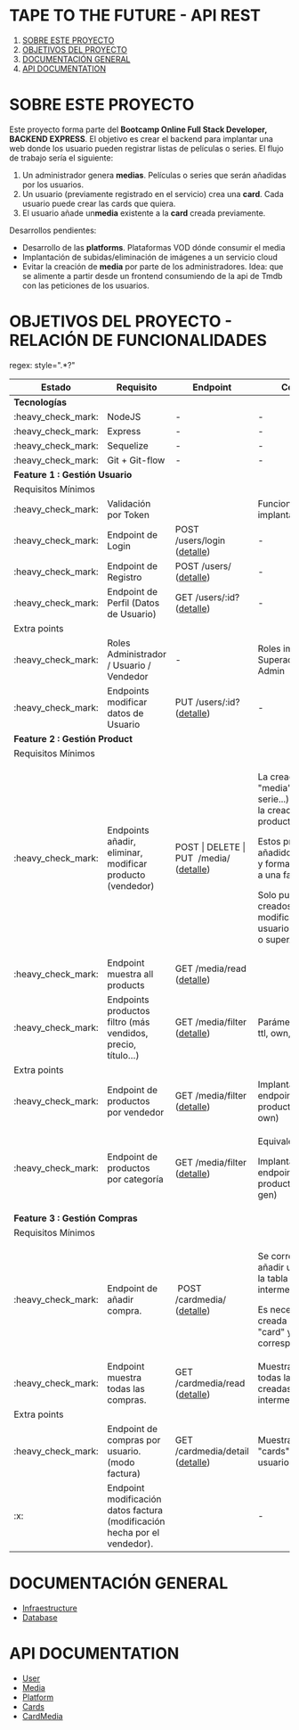 # TAPE TO THE FUTURE - API REST

1. [SOBRE ESTE PROYECTO](#SOBRE-ESTE-PROYECTO)
2. [OBJETIVOS DEL PROYECTO](#OBJETIVOS-PROYECTO)
3. [DOCUMENTACIÓN GENERAL](#DOCUMENTACION-GENERAL)
4. [API DOCUMENTATION](#API-DOCUMENTATION)

# SOBRE ESTE PROYECTO

Este proyecto forma parte del **Bootcamp Online Full Stack Developer, BACKEND EXPRESS**.
El objetivo es crear el backend para implantar una web donde los usuario pueden registrar listas de películas o series.
El flujo de trabajo sería el siguiente:

1. Un administrador genera **medias**. Películas o series que serán añadidas por los usuarios.
2. Un usuario (previamente registrado en el servicio) crea una **card**. Cada usuario puede crear las cards que quiera.
3. El usuario añade un**media** existente a la **card** creada previamente.

Desarrollos pendientes:
- Desarrollo de las **platforms**. Plataformas VOD dónde consumir el media
- Implantación de subidas/eliminación de imágenes a un servicio cloud
- Evitar la creación de **media** por parte de los administradores. Idea: que se alimente a partir desde un frontend consumiendo de la api de Tmdb con las peticiones de los usuarios. 

# OBJETIVOS DEL PROYECTO  - RELACIÓN DE FUNCIONALIDADES


regex:  style=".*?"
<table>
<thead>
<tr>
<th>Estado</th>
<th>Requisito</th>
<th>Endpoint</th>
<th>Comentario</th>
</tr>
</thead>
<tbody>
<tr>
<td colspan="4"><strong>Tecnolog&iacute;as</strong></td>
</tr>
<tr>
<td>:heavy_check_mark:</td>
<td>NodeJS</td>
<td>-</td>
<td>-</td>
</tr>
<tr>
<td>:heavy_check_mark:</td>
<td>Express</td>
<td>-</td>
<td>-</td>
</tr>
<tr>
<td>:heavy_check_mark:</td>
<td>Sequelize</td>
<td>-</td>
<td>-</td>
</tr>
<tr>
<td>:heavy_check_mark:</td>
<td>Git + Git-flow</td>
<td>-</td>
<td>-</td>
</tr>
<tr>
<td colspan="4"><strong>Feature 1 : Gesti&oacute;n Usuario</strong></td>
</tr>
<tr>
<td colspan="4">Requisitos M&iacute;nimos</td>
</tr>
<tr>
<td>:heavy_check_mark:</td>
<td>Validaci&oacute;n por Token</td>
<td>&nbsp;</td>
<td>Funcionalidad implantada con JWT.</td>
</tr>
<tr>
<td>:heavy_check_mark:</td>
<td>Endpoint de Login</td>
<td>POST /users/login (<a href="./documentation/api/user.md#login">detalle</a>)</td>
<td>-</td>
</tr>
<tr>
<td>:heavy_check_mark:</td>
<td>Endpoint de Registro</td>
<td>POST /users/ (<a href="./documentation/api/user.md#postusers">detalle</a>)</td>
<td>-</td>
</tr>
<tr>
<td>:heavy_check_mark:</td>
<td>Endpoint de Perfil (Datos de Usuario)</td>
<td>GET /users/:id? (<a href="./documentation/api/user.md#getusers">detalle</a>)</td>
<td>-</td>
</tr>
<tr>
<td colspan="4">Extra points</td>
</tr>
<tr>
<td>:heavy_check_mark:</td>
<td>Roles Administrador / Usuario / Vendedor</td>
<td>-</td>
<td>Roles implantados: Superadmin, Usuario, Admin</td>
</tr>
<tr>
<td>:heavy_check_mark:</td>
<td>Endpoints modificar datos de Usuario</td>
<td>PUT /users/:id? (<a href="./documentation/api/user.md#putusers">detalle</a>)</td>
<td>-</td>
</tr>
<tr>
<td colspan="4"><strong>Feature 2 : Gesti&oacute;n Product</strong></td>
</tr>
<tr>
<td colspan="4">Requisitos M&iacute;nimos</td>
</tr>
<tr>
<td>:heavy_check_mark:</td>
<td>Endpoints a&ntilde;adir, eliminar, modificar producto (vendedor)</td>
<td>POST | DELETE&nbsp;| PUT&nbsp; /media/ (<a href="./documentation/api/media.md">detalle</a>)</td>
<td>
<p>La creaci&oacute;n de las "media" (pel&iacute;cula, serie...) corresponde a la creación del producto.</p>
<p>Estos productos ser&aacute;n a&ntilde;adidos a una "card" y formar&aacute;n algo similar a una factura.</p>
<p>Solo pueden ser creados, eliminados y modificados por usuarios con rol Admin o superAdmin.</p>
</td>
</tr>
<tr>
<td>:heavy_check_mark:</td>
<td>Endpoint muestra all products</td>
<td>GET /media/read (<a href="./documentation/api/media.md#getmedia">detalle</a>)</td>
<td>&nbsp;</td>
</tr>
<tr>
<td>:heavy_check_mark:</td>
<td>Endpoints productos filtro (m&aacute;s vendidos, precio, t&iacute;tulo&hellip;)</td>
<td>GET /media/filter (<a href="./documentation/api/media.md">detalle</a>)</td>
<td>
<p>Par&aacute;metros: top, year, ttl, own, gen</p>
</td>
</tr>
<tr>
<td colspan="4">Extra points</td>
</tr>
<tr>
<td>:heavy_check_mark:</td>
<td>Endpoint de productos por vendedor</td>
<td>GET /media/filter (<a href="./documentation/api/media.md">detalle</a>)</td>
<td>Implantado en el endpoint de filtro de productos (par&aacute;metro own)</td>
</tr>
<tr>
<td>:heavy_check_mark:</td>
<td>Endpoint de productos por categor&iacute;a</td>
<td>GET /media/filter (<a href="./documentation/api/media.md">detalle</a>)</td>
<td>
<p>Equivalencia gen.</p>
<p>Implantado en el endpoint de filtro de productos (par&aacute;metro gen)</p>
</td>
</tr>
<td colspan="4"><strong>Feature 3 : Gesti&oacute;n Compras</strong></td>
</tr>
<tr>
<td colspan="4">Requisitos M&iacute;nimos</td>
</tr>
<tr>
<td>:heavy_check_mark:</td>
<td>Endpoint de a&ntilde;adir compra.</td>
<td>
<p>&nbsp;POST /cardmedia/ (<a href="./documentation/api/cardMedia.md#postCardMedia">detalle</a>)</p>
</td>
<td>
<p>Se corresponde a a&ntilde;adir una un insert a la tabla intermedia&nbsp;card_media.</p>
<p>Es necesario que haya creada primero una "card" y el producto correspondiente.</p>
</td>
</tr>
<tr>
<td>:heavy_check_mark:</td>
<td>Endpoint muestra todas las compras.</td>
<td>GET /cardmedia/read (<a href="./documentation/api/cardMedia.md#getCardMedia">detalle</a>)</td>
<td>Muestra el listado de todas las lineas creadas en la tabla intermedia card_media</td>
</tr>
<tr>
<td colspan="4">Extra points</td>
</tr>
<tr>
<td>:heavy_check_mark:</td>
<td>Endpoint de compras por usuario. (modo factura)</td>
<td>GET /cardmedia/detail (<a href="./documentation/api/cardMedia.md#getcarddetail">detalle</a>)</td>
<td>Muestra todas las "cards" creadas por un usuario</td>
</tr>
<tr>
<td>:x:</td>
<td>Endpoint modificaci&oacute;n datos factura (modificaci&oacute;n hecha por el vendedor).</td>
<td>&nbsp;</td>
<td>-</td>
</tr>
</tbody>
    </table>

# DOCUMENTACIÓN GENERAL

- [Infraestructure](./documentation/infrastructure.md)
- [Database](./documentation/database.md)

# API DOCUMENTATION

- [User](./documentation/api/user.md)
- [Media](./documentation/api/media.md)
- [Platform](./documentation/api/platform.md)
- [Cards](./documentation/api/cards.md)
- [CardMedia](./documentation/api/cards.md)
